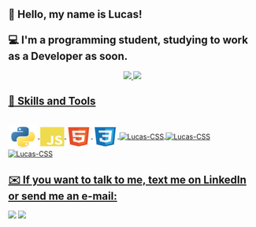 <h2>🤠 Hello, my name is Lucas!<br/><br/>💻 I'm a programming student, studying to work as a Developer as soon.</h2>
<div align="center">
  <a href="https://github.com/lucastafer">
  <img height="190em" src="https://github-readme-stats.vercel.app/api?username=lucastafer&show_icons=true&theme=dark&include_all_commits=true&count_private=true"/>
  <img height="160em" src="https://github-readme-stats.vercel.app/api/top-langs/?username=lucastafer&layout=compact&langs_count=16&theme=dark"/>
</div>

  <h2>🧠  Skills and Tools</h2>
<div style="display: inline_block"><br>
  <img align="center" alt="Lucas-Python" height="50" width="60" src="https://raw.githubusercontent.com/devicons/devicon/master/icons/python/python-original.svg">
  <img align="center" alt="Lucas-Js" height="40" width="50" src="https://raw.githubusercontent.com/devicons/devicon/master/icons/javascript/javascript-plain.svg">
  <img align="center" alt="Lucas-HTML" height="40" width="50" src="https://raw.githubusercontent.com/devicons/devicon/master/icons/html5/html5-original.svg">
  <img align="center" alt="Lucas-CSS" height="40" width="50" src="https://raw.githubusercontent.com/devicons/devicon/master/icons/css3/css3-original.svg">
  <img align="center" alt="Lucas-CSS" height="45" width="55" src="https://cdn.jsdelivr.net/gh/devicons/devicon/icons/react/react-original.svg">
  <img align="center" alt="Lucas-CSS" height="45" width="55" src="https://cdn.jsdelivr.net/gh/devicons/devicon/icons/bootstrap/bootstrap-original.svg">
  <img align="center" alt="Lucas-CSS" height="45" width="55" src="https://cdn.jsdelivr.net/gh/devicons/devicon/icons/bulma/bulma-plain.svg">
  
 
  
</div>
  
##
## ✉️ If you want to talk to me, text me on LinkedIn or send me an e-mail:
<div>
  <a href="https://www.linkedin.com/in/lucastafer" target="_blank"><img src="https://img.shields.io/badge/-LinkedIn-%230077B5?style=for-the-badge&logo=linkedin&logoColor=white" target="_blank"></a> 
  </a>
  <a href = "mailto:lucas.taferdevs@gmail.com"><img src="https://img.shields.io/badge/-Gmail-%23333?style=for-the-badge&logo=gmail&logoColor=red" target="_blank">
 
</div>
